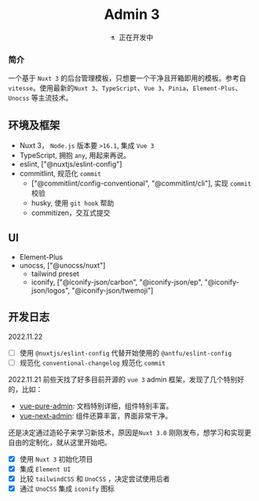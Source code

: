 <h1 align="center">
Admin 3
</h1>

<pre align="center">
⚗️ 正在开发中
</pre>

### 简介
一个基于 `Nuxt 3` 的后台管理模板，只想要一个干净且开箱即用的模板。参考自 `vitesse`。使用最新的`Nuxt 3`、`TypeScript`、`Vue 3`、`Pinia`、`Element-Plus`、`Unocss` 等主流技术。

## 环境及框架
- Nuxt 3， `Node.js` 版本要 `>16.1`, 集成 `Vue 3`  
- TypeScript, 拥抱 `any`, 用起来再说。  
- eslint, ["@nuxtjs/eslint-config"]  
- commitlint, 规范化 `commit`  
  - ["@commitlint/config-conventional", "@commitlint/cli"], 实现 `commit` 校验  
  - husky, 使用 `git hook` 帮助  
  - commitizen，交互式提交

## UI
- Element-Plus
- unocss, ["@unocss/nuxt"]
  - tailwind preset
  - iconify, ["@iconify-json/carbon", "@iconify-json/ep", "@iconify-json/logos", "@iconify-json/twemoji"]


## 开发日志

2022.11.22
- [ ] 使用 `@nuxtjs/eslint-config` 代替开始使用的 `@antfu/eslint-config`
- [ ] 规范化 `conventional-changelog` 规范化 `commit`

2022.11.21
前些天找了好多目前开源的 `vue 3` admin 框架，发现了几个特别好的，比如：  
- [vue-pure-admin](https://github.com/xiaoxian521/vue-pure-admin): 文档特别详细，组件特别丰富。  
- [vue-next-admin](https://github.com/lyt-Top/vue-next-admin): 组件还算丰富，界面非常干净。  

还是决定通过造轮子来学习新技术，原因是`Nuxt 3.0` 刚刚发布，想学习和实现更自由的定制化，就从这里开始吧。  
- [x] 使用 `Nuxt 3` 初始化项目
- [x] 集成 `Element UI`
- [x] 比较 `tailwindCSS` 和 `UnoCSS` ，决定尝试使用后者
- [x] 通过 `UnoCSS` 集成 `iconify` 图标
